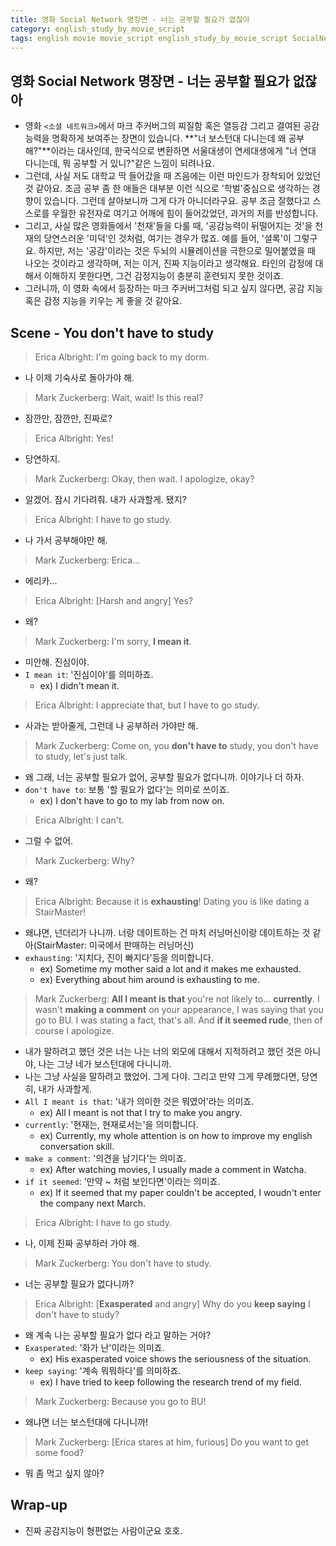 ```yaml
---
title: 영화 Social Network 명장면 - 너는 공부할 필요가 없잖아
category: english_study_by_movie_script
tags: english movie movie_script english_study_by_movie_script SocialNetwork
---
```


## 영화 Social Network 명장면 - 너는 공부할 필요가 없잖아

- 영화 `<소셜 네트워크>`에서 마크 주커버그의 찌질함 혹은 열등감 그리고 결여된 공감능력을 명확하게 보여주는 장면이 있습니다. **"너 보스턴대 다니는데 왜 공부해?"**이라는 대사인데, 한국식으로 변환하면 서울대생이 연세대생에게 "너 연대 다니는데, 뭐 공부할 거 있니?"같은 느낌이 되려나요.
- 그런데, 사실 저도 대학교 딱 들어갔을 때 즈음에는 이런 마인드가 장착되어 있었던 것 같아요. 조금 공부 좀 한 애들은 대부분 이런 식으로 '학벌'중심으로 생각하는 경향이 있습니다. 그런데 살아보니까 그게 다가 아니더라구요. 공부 조금 잘했다고 스스로를 우월한 유전자로 여기고 어깨에 힘이 들어갔었던, 과거의 저를 반성합니다.
- 그리고, 사실 많은 영화들에서 '천재'들을 다룰 때, '공감능력이 뒤떨어지는 것'을 천재의 당연스러운 '미덕'인 것처럼, 여기는 경우가 많죠. 예를 들어, '셜록'이 그렇구요. 하지만, 저는 '공감'이라는 것은 두뇌의 시뮬레이션을 극한으로 밀어붙였을 때 나오는 것이라고 생각하며, 저는 이거, 진짜 지능이라고 생각해요. 타인의 감정에 대해서 이해하지 못한다면, 그건 감정지능이 충분히 훈련되지 못한 것이죠.
- 그러니까, 이 영화 속에서 등장하는 마크 주커버그처럼 되고 싶지 않다면, 공감 지능 혹은 감정 지능을 키우는 게 좋을 것 같아요.

## Scene - You don't have to study

> Erica Albright: I'm going back to my dorm.

- 나 이제 기숙사로 돌아가야 해.

> Mark Zuckerberg: Wait, wait! Is this real?

- 잠깐만, 잠깐만, 진짜로? 

> Erica Albright: Yes!

- 당연하지. 

> Mark Zuckerberg: Okay, then wait. I apologize, okay?

- 알겠어. 잠시 기다려줘. 내가 사과할게. 됐지? 

> Erica Albright: I have to go study.

- 나 가서 공부해야만 해. 

> Mark Zuckerberg: Erica...

- 에리카...

> Erica Albright: \[Harsh and angry\] Yes?

- 왜?

> Mark Zuckerberg: I'm sorry, **I mean it**.

- 미안해. 진심이야. 
- `I mean it`: '진심이야'를 의미하죠. 
  - ex) I didn't mean it.

> Erica Albright: I appreciate that, but I have to go study.

- 사과는 받아줄게, 그런데 나 공부하러 가야만 해. 

> Mark Zuckerberg: Come on, you **don't have to** study, you don't have to study, let's just talk.

- 왜 그래, 너는 공부할 필요가 없어, 공부할 필요가 없다니까. 이야기나 더 하자.
- `don't have to`: 보통 '할 필요가 없다'는 의미로 쓰이죠. 
  - ex) I don't have to go to my lab from now on. 

> Erica Albright: I can't.

- 그럴 수 없어. 

> Mark Zuckerberg: Why?

- 왜?

> Erica Albright: Because it is **exhausting**! Dating you is like dating a StairMaster!

- 왜냐면, 넌더리가 나니까. 너랑 데이트하는 건 마치 러닝머신이랑 데이트하는 것 같아(StairMaster: 미국에서 판매하는 러닝머신)
- `exhausting`: '지치다, 진이 빠지다'등을 의미합니다. 
  - ex) Sometime my mother said a lot and it makes me exhausted.
  - ex) Everything about him around is exhausting to me. 

> Mark Zuckerberg: **All I meant is that** you're not likely to... **currently**. I wasn't **making a comment** on your appearance, I was saying that you go to BU. I was stating a fact, that's all. And **if it seemed rude**, then of course I apologize.

- 내가 말하려고 했던 것은 너는 나는 너의 외모에 대해서 지적하려고 했던 것은 아니야, 나는 그냥 네가 보스턴대에 다니니까. 
- 나는 그냥 사실을 말하려고 했었어. 그게 다야. 그리고 만약 그게 무례했다면, 당연히, 내가 사과할게. 
- `All I meant is that`: '내가 의미한 것은 뭐였어'라는 의미죠. 
  - ex) All I meant is not that I try to make you angry. 
- `currently`: '현재는, 현재로서는'을 의미합니다.
  - ex) Currently, my whole attention is on how to improve my english conversation skill.
- `make a comment`: '의견을 남기다'는 의미죠. 
  - ex) After watching movies, I usually made a comment in Watcha. 
- `if it seemed`: '만약 ~ 처럼 보인다면'이라는 의미죠. 
  - ex) If it seemed that my paper couldn't be accepted, I woudn't enter the company next March.

> Erica Albright: I have to go study.

- 나, 이제 진짜 공부하러 가야 해. 

> Mark Zuckerberg: You don't have to study.

- 너는 공부할 필요가 없다니까? 

> Erica Albright: \[**Exasperated** and angry\] Why do you **keep saying** I don't have to study?

- 왜 계속 나는 공부할 필요가 없다 라고 말하는 거야? 
- `Exasperated`: '화가 난'이라는 의미죠. 
  - ex) His exasperated voice shows the seriousness of the situation. 
- `keep saying`: '계속 뭐뭐하다'를 의미하죠.
  - ex) I have tried to keep following the research trend of my field.

> Mark Zuckerberg: Because you go to BU!

- 왜냐면 너는 보스턴대에 다니니까!

> Mark Zuckerberg: \[Erica stares at him, furious\] Do you want to get some food?

- 뭐 좀 먹고 싶지 않아? 

## Wrap-up

- 진짜 공감지능이 형편없는 사람이군요 호호.

